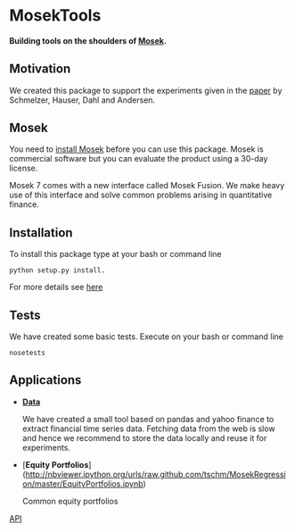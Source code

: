 # MosekTools
#### Building tools on the shoulders of [Mosek](http://www.mosek.com).


## Motivation

We created this package to support the experiments given in the [paper](http://arxiv.org/abs/1310.3397) 
by Schmelzer, Hauser, Dahl and Andersen. 


## Mosek

You need to [install Mosek](http://mosek.com/resources/download/) before you can use this package.
Mosek is commercial software but you can evaluate the product using a 30-day license.

Mosek 7 comes with a new interface called Mosek Fusion. We make heavy use of this interface and solve common problems
arising in quantitative finance.

## Installation

To install this package type at your bash or command line 

```
python setup.py install. 
```

For more details see [here](http://docs.python.org/2/install/index.html)


## Tests
We have created some basic tests. Execute on your bash or command line

```
nosetests
```



## Applications

* [**Data**](http://nbviewer.ipython.org/urls/raw.github.com/tschm/MosekRegression/master/Data.ipynb)
   
   We have created a small tool based on pandas and yahoo finance to extract financial time series data. 
   Fetching data from the web is slow and hence we recommend to store the data locally and reuse it for experiments.

* [**Equity Portfolios**] (http://nbviewer.ipython.org/urls/raw.github.com/tschm/MosekRegression/master/EquityPortfolios.ipynb)

   Common equity portfolios


[API](/docs/_build/html/index.html)

